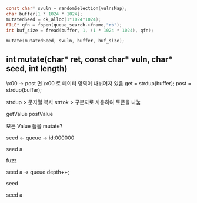 ```c
const char* svuln = randomSelection(vulnsMap);
char buffer[1 * 1024 * 1024];
mutatedSeed = ck_alloc(1*1024*1024);
FILE* qfn = fopen(queue_search->fname,"rb");
int buf_size = fread(buffer, 1, (1 * 1024 * 1024), qfn);

mutate(mutatedSeed, svuln, buffer, buf_size);
```


## int mutate(char* ret, const char* vuln, char* seed, int length)


\x00 -> post 면 \x00 로 데이터 영역이 나뉘어져 있음
get = strdup(buffer);
post = strdup(buffer);

strdup > 문자열 복사
strtok > 구분자로 사용하여 토큰을 나눔

getValue
postValue

모든 Value 들을 mutate?

seed <- queue -> id:000000

seed a

fuzz

seed a -> queue.depth++;

seed




seed a


<?php 
$str = "What does \'yolo' mean?";
echo addslashes($str); 
?> 